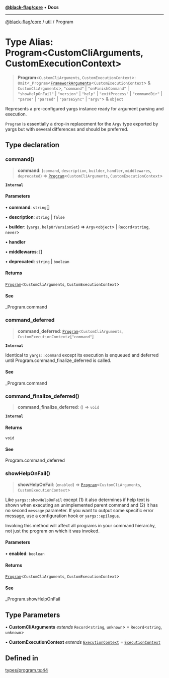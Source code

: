 [**@black-flag/core**](../../README.md) • **Docs**

***

[@black-flag/core](../../README.md) / [util](../README.md) / Program

# Type Alias: Program\<CustomCliArguments, CustomExecutionContext\>

> **Program**\<`CustomCliArguments`, `CustomExecutionContext`\>: `Omit`\<`_Program`\<[`FrameworkArguments`](FrameworkArguments.md)\<`CustomExecutionContext`\> & `CustomCliArguments`\>, `"command"` \| `"onFinishCommand"` \| `"showHelpOnFail"` \| `"version"` \| `"help"` \| `"exitProcess"` \| `"commandDir"` \| `"parse"` \| `"parsed"` \| `"parseSync"` \| `"argv"`\> & `object`

Represents a pre-configured yargs instance ready for argument parsing and
execution.

`Program` is essentially a drop-in replacement for the `Argv` type exported
by yargs but with several differences and should be preferred.

## Type declaration

### command()

> **command**: (`command`, `description`, `builder`, `handler`, `middlewares`, `deprecated`) => [`Program`](Program.md)\<`CustomCliArguments`, `CustomExecutionContext`\>

**`Internal`**

#### Parameters

• **command**: `string`[]

• **description**: `string` \| `false`

• **builder**: (`yargs`, `helpOrVersionSet`) => `Argv`\<`object`\> \| `Record`\<`string`, `never`\>

• **handler**

• **middlewares**: []

• **deprecated**: `string` \| `boolean`

#### Returns

[`Program`](Program.md)\<`CustomCliArguments`, `CustomExecutionContext`\>

#### See

_Program.command

### command\_deferred

> **command\_deferred**: [`Program`](Program.md)\<`CustomCliArguments`, `CustomExecutionContext`\>\[`"command"`\]

**`Internal`**

Identical to `yargs::command` except its execution is enqueued and
deferred until Program.command_finalize_deferred is called.

#### See

_Program.command

### command\_finalize\_deferred()

> **command\_finalize\_deferred**: () => `void`

**`Internal`**

#### Returns

`void`

#### See

Program.command_deferred

### showHelpOnFail()

> **showHelpOnFail**: (`enabled`) => [`Program`](Program.md)\<`CustomCliArguments`, `CustomExecutionContext`\>

Like `yargs::showHelpOnFail` except (1) it also determines if help text is
shown when executing an unimplemented parent command and (2) it has no
second `message` parameter. If you want to output some specific error
message, use a configuration hook or `yargs::epilogue`.

Invoking this method will affect all programs in your command hierarchy,
not just the program on which it was invoked.

#### Parameters

• **enabled**: `boolean`

#### Returns

[`Program`](Program.md)\<`CustomCliArguments`, `CustomExecutionContext`\>

#### See

_Program.showHelpOnFail

## Type Parameters

• **CustomCliArguments** *extends* `Record`\<`string`, `unknown`\> = `Record`\<`string`, `unknown`\>

• **CustomExecutionContext** *extends* [`ExecutionContext`](ExecutionContext.md) = [`ExecutionContext`](ExecutionContext.md)

## Defined in

[types/program.ts:44](https://github.com/Xunnamius/black-flag/blob/20623d626b4c283cf81bd3e79356045673c5c3fb/types/program.ts#L44)
